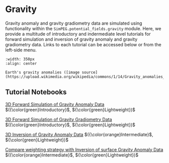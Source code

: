 Gravity
=======

Gravity anomaly and gravity gradiometry data are simulated using functionality within the ``SimPEG.potential_fields.gravity`` module. Here, we provide a multitude of introductory and indermediate level tutorials for forward simulation and inversion of gravity anomaly and gravity gradiometry data. Links to each tutorial can be accessed below or from the left-side menu.

```{figure} https://upload.wikimedia.org/wikipedia/commons/1/14/Gravity_anomalies_on_Earth.jpg
:width: 350px
:align: center

Earth's gravity anomalies ([image source](https://upload.wikimedia.org/wikipedia/commons/1/14/Gravity_anomalies_on_Earth.jpg))
```

## Tutorial Notebooks

[3D Forward Simulation of Gravity Anomaly Data](03-gravity/fwd_gravity_anomaly_3d) $({\color{green}Introductory}$, ${\color{green}Lightweight})$
<br />

[3D Forward Simulation of Gravity Gradiometry Data](03-gravity/fwd_gravity_gradiometry_3d) $({\color{green}Introductory}$, ${\color{green}Lightweight})$
<br />

[3D Inversion of Gravity Anomaly Data](03-gravity/inv_gravity_anomaly_3d) $({\color{orange}Intermediate}$, ${\color{green}Lightweight})$
<br />

[Compare weighting strategy with Inversion of surface Gravity Anomaly Data](03-gravity/weighting_strategies) $({\color{orange}Intermediate}$, ${\color{green}Lightweight})$
<br />
